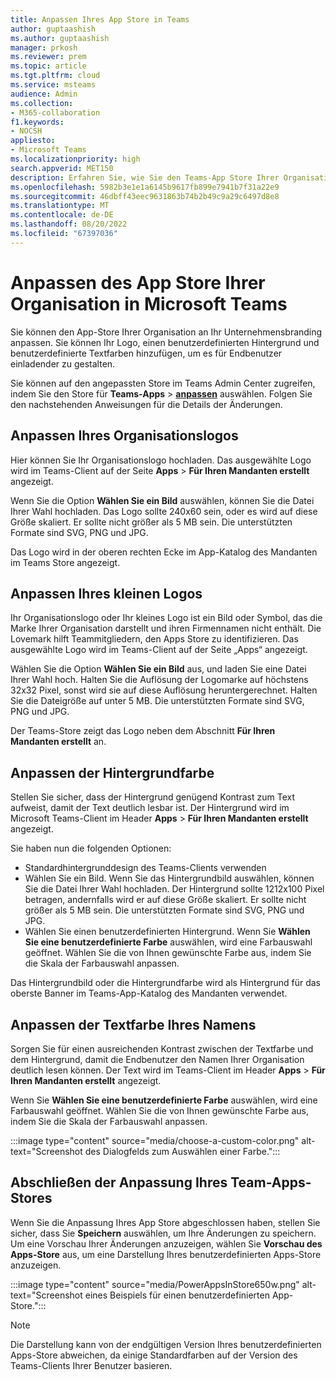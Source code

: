 ```yaml
---
title: Anpassen Ihres App Store in Teams
author: guptaashish
ms.author: guptaashish
manager: prkosh
ms.reviewer: prem
ms.topic: article
ms.tgt.pltfrm: cloud
ms.service: msteams
audience: Admin
ms.collection:
- M365-collaboration
f1.keywords:
- NOCSH
appliesto:
- Microsoft Teams
ms.localizationpriority: high
search.appverid: MET150
description: Erfahren Sie, wie Sie den Teams-App Store Ihrer Organisation anpassen, indem Sie Logo, benutzerdefinierte Hintergründe und benutzerdefinierte Textfarben hinzufügen.
ms.openlocfilehash: 5982b3e1e1a6145b9617fb899e7941b7f31a22e9
ms.sourcegitcommit: 46dbff43eec9631863b74b2b49c9a29c6497d8e8
ms.translationtype: MT
ms.contentlocale: de-DE
ms.lasthandoff: 08/20/2022
ms.locfileid: "67397036"
---
```

# <a name="customize-your-organizations-app-store-in-microsoft-teams"></a>Anpassen des App Store Ihrer Organisation in Microsoft Teams

Sie können den App-Store Ihrer Organisation an Ihr Unternehmensbranding anpassen. Sie können Ihr Logo, einen benutzerdefinierten Hintergrund und benutzerdefinierte Textfarben hinzufügen, um es für Endbenutzer einladender zu gestalten.

Sie können auf den angepassten Store im Teams Admin Center zugreifen, indem Sie den Store für **Teams-Apps** > **[anpassen](https://admin.teams.microsoft.com/policies/customize-appstore)** auswählen. Folgen Sie den nachstehenden Anweisungen für die Details der Änderungen.

## <a name="customize-your-organization-logo"></a>Anpassen Ihres Organisationslogos

<!-- Bookmark used by Context Sensitive Help (CSH). Do not delete. -->
<a name="orglogo"> </a>
<!-- Do not remove the bookmark link above. -->

Hier können Sie Ihr Organisationslogo hochladen. Das ausgewählte Logo wird im Teams-Client auf der Seite **Apps** > **Für Ihren Mandanten erstellt** angezeigt.

Wenn Sie die Option **Wählen Sie ein Bild** auswählen, können Sie die Datei Ihrer Wahl hochladen. Das Logo sollte 240x60 sein, oder es wird auf diese Größe skaliert. Er sollte nicht größer als 5 MB sein. Die unterstützten Formate sind SVG, PNG und JPG.

Das Logo wird in der oberen rechten Ecke im App-Katalog des Mandanten im Teams Store angezeigt.

## <a name="customize-your-small-logo"></a>Anpassen Ihres kleinen Logos

<!-- Bookmark used by Context Sensitive Help (CSH). Do not delete. -->
<a name="orglogomark"> </a>
<!-- Do not remove the bookmark link above. -->

Ihr Organisationslogo oder Ihr kleines Logo ist ein Bild oder Symbol, das die Marke Ihrer Organisation darstellt und ihren Firmennamen nicht enthält. Die Lovemark hilft Teammitgliedern, den Apps Store zu identifizieren. Das ausgewählte Logo wird im Teams-Client auf der Seite „Apps“ angezeigt.

Wählen Sie die Option **Wählen Sie ein Bild** aus, und laden Sie eine Datei Ihrer Wahl hoch. Halten Sie die Auflösung der Logomarke auf höchstens 32x32 Pixel, sonst wird sie auf diese Auflösung heruntergerechnet. Halten Sie die Dateigröße auf unter 5 MB. Die unterstützten Formate sind SVG, PNG und JPG.

Der Teams-Store zeigt das Logo neben dem Abschnitt **Für Ihren Mandanten erstellt** an.

## <a name="customize-the-background-color"></a>Anpassen der Hintergrundfarbe

<!-- Bookmark used by Context Sensitive Help (CSH). Do not delete. -->
<a name="custombackground"> </a>
<!-- Do not remove the bookmark link above. -->

Stellen Sie sicher, dass der Hintergrund genügend Kontrast zum Text aufweist, damit der Text deutlich lesbar ist. Der Hintergrund wird im Microsoft Teams-Client im Header **Apps** > **Für Ihren Mandanten erstellt** angezeigt.

Sie haben nun die folgenden Optionen:

* Standardhintergrunddesign des Teams-Clients verwenden
* Wählen Sie ein Bild. Wenn Sie das Hintergrundbild auswählen, können Sie die Datei Ihrer Wahl hochladen. Der Hintergrund sollte 1212x100 Pixel betragen, andernfalls wird er auf diese Größe skaliert. Er sollte nicht größer als 5 MB sein. Die unterstützten Formate sind SVG, PNG und JPG.
* Wählen Sie einen benutzerdefinierten Hintergrund. Wenn Sie **Wählen Sie eine benutzerdefinierte Farbe** auswählen, wird eine Farbauswahl geöffnet. Wählen Sie die von Ihnen gewünschte Farbe aus, indem Sie die Skala der Farbauswahl anpassen.

Das Hintergrundbild oder die Hintergrundfarbe wird als Hintergrund für das oberste Banner im Teams-App-Katalog des Mandanten verwendet.

## <a name="customize-the-text-color-of-your-name"></a>Anpassen der Textfarbe Ihres Namens

<!-- Bookmark used by Context Sensitive Help (CSH). Do not delete. -->
<a name="textcolor"> </a>
<!-- Do not remove the bookmark link above. -->

Sorgen Sie für einen ausreichenden Kontrast zwischen der Textfarbe und dem Hintergrund, damit die Endbenutzer den Namen Ihrer Organisation deutlich lesen können. Der Text wird im Teams-Client im Header **Apps** > **Für Ihren Mandanten erstellt** angezeigt.

Wenn Sie **Wählen Sie eine benutzerdefinierte Farbe** auswählen, wird eine Farbauswahl geöffnet. Wählen Sie die von Ihnen gewünschte Farbe aus, indem Sie die Skala der Farbauswahl anpassen.

:::image type="content" source="media/choose-a-custom-color.png" alt-text="Screenshot des Dialogfelds zum Auswählen einer Farbe.":::

## <a name="complete-the-customization-of-your-team-apps-store"></a>Abschließen der Anpassung Ihres Team-Apps-Stores

Wenn Sie die Anpassung Ihres App Store abgeschlossen haben, stellen Sie sicher, dass Sie **Speichern** auswählen, um Ihre Änderungen zu speichern.
Um eine Vorschau Ihrer Änderungen anzuzeigen, wählen Sie **Vorschau des Apps-Store** aus, um eine Darstellung Ihres benutzerdefinierten Apps-Store anzuzeigen.

:::image type="content" source="media/PowerAppsInStore650w.png" alt-text="Screenshot eines Beispiels für einen benutzerdefinierten App-Store.":::

> [!NOTE]
> Die Darstellung kann von der endgültigen Version Ihres benutzerdefinierten Apps-Store abweichen, da einige Standardfarben auf der Version des Teams-Clients Ihrer Benutzer basieren.
